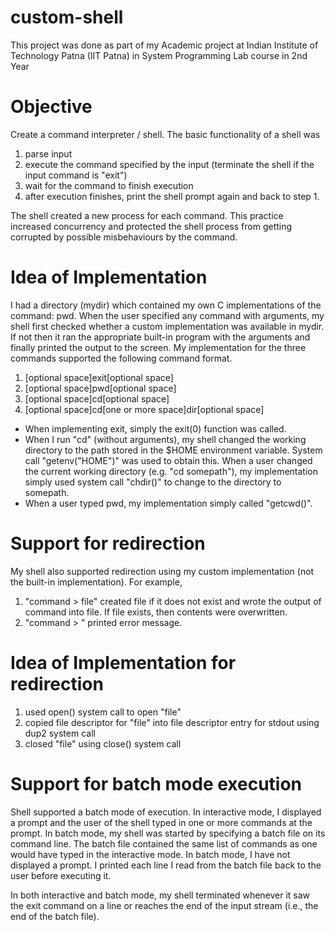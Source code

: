 custom-shell
============

This project was done as part of my Academic project at Indian Institute of Technology Patna (IIT Patna) in 
System Programming Lab course in 2nd Year

Objective
============

Create a command interpreter / shell. 
The basic functionality of a shell was
1. parse input
2. execute the command specified by the input (terminate the shell if the input command is "exit")
3. wait for the command to finish execution
4. after execution finishes, print the shell prompt again and back to step 1.

  The shell created a new process for each command. This practice increased
concurrency and protected the shell process from getting corrupted by possible
misbehaviours by the command.

Idea of Implementation
==========================

I had a directory (mydir) which contained my own C implementations of the command: pwd. When the user specified 
any command with arguments, my shell first checked whether a custom implementation was available in mydir. 
If not then it ran the appropriate built-in program with the arguments and finally printed the output to the screen. 
My implementation for the three commands supported the following command format.

1. [optional space]exit[optional space]
2. [optional space]pwd[optional space]
3. [optional space]cd[optional space]
4. [optional space]cd[one or more space]dir[optional space]

* When implementing exit, simply the exit(0) function was called.
* When I run "cd" (without arguments), my shell changed the working directory to the path stored in the 
$HOME environment variable. System call "getenv("HOME")" was used to obtain this. When a user changed the current 
working directory (e.g. "cd somepath"), my implementation simply used system call "chdir()" to change to the 
directory to somepath.
* When a user typed pwd, my implementation simply called "getcwd()".

Support for redirection
==========================

My shell also supported redirection using my custom implementation (not the built-in implementation). 
For example,
1. "command > file" created file if it does not exist and wrote the output of command into file. 
If file exists, then contents were overwritten.
2. "command > " printed error message.


Idea of Implementation for redirection
=========================================

1. used open() system call to open "file"
2. copied file descriptor for "file" into file descriptor entry for stdout using dup2 system call
3. closed "file" using close() system call

Support for batch mode execution
===================================

Shell supported a batch mode of execution. In interactive mode, I displayed a prompt and the user of the shell 
typed in one or more commands at the prompt. In batch mode, my shell was started by specifying a batch file on its
command line. The batch file contained the same list of commands as one would have typed in the interactive mode. 
In batch mode, I have not displayed a prompt. I printed each line I read from the batch file back to the user
before executing it. 

In both interactive and batch mode, my shell terminated whenever it saw the exit command on a line or 
reaches the end of the input stream (i.e., the end of the batch file).
